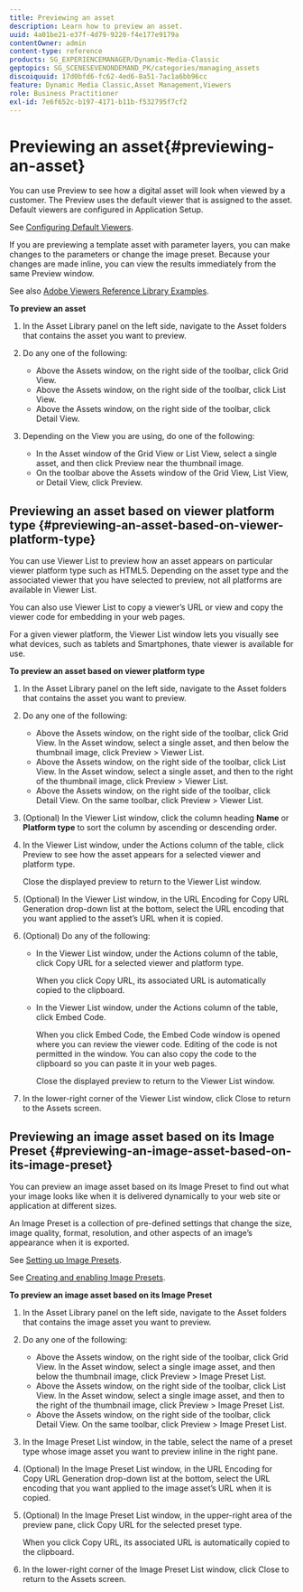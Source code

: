 ```yaml
---
title: Previewing an asset
description: Learn how to preview an asset.
uuid: 4a01be21-e37f-4d79-9220-f4e177e9179a
contentOwner: admin
content-type: reference
products: SG_EXPERIENCEMANAGER/Dynamic-Media-Classic
geptopics: SG_SCENESEVENONDEMAND_PK/categories/managing_assets
discoiquuid: 17d0bfd6-fc62-4ed6-8a51-7ac1a6bb96cc
feature: Dynamic Media Classic,Asset Management,Viewers
role: Business Practitioner
exl-id: 7e6f652c-b197-4171-b11b-f532795f7cf2
---
```

# Previewing an asset{#previewing-an-asset}

You can use Preview to see how a digital asset will look when viewed by a customer. The Preview uses the default viewer that is assigned to the asset. Default viewers are configured in Application Setup.

See [Configuring Default Viewers](application-setup.md#configuring_default_viewers).

If you are previewing a template asset with parameter layers, you can make changes to the parameters or change the image preset. Because your changes are made inline, you can view the results immediately from the same Preview window.

See also [Adobe Viewers Reference Library Examples](https://landing.adobe.com/en/na/dynamic-media/ctir-2755/live-demos.html).

**To preview an asset**

1. In the Asset Library panel on the left side, navigate to the Asset folders that contains the asset you want to preview.
1. Do any one of the following:

    * Above the Assets window, on the right side of the toolbar, click Grid View.
    * Above the Assets window, on the right side of the toolbar, click List View.
    * Above the Assets window, on the right side of the toolbar, click Detail View.

1. Depending on the View you are using, do one of the following:

    * In the Asset window of the Grid View or List View, select a single asset, and then click Preview near the thumbnail image.
    * On the toolbar above the Assets window of the Grid View, List View, or Detail View, click Preview.

## Previewing an asset based on viewer platform type {#previewing-an-asset-based-on-viewer-platform-type}

You can use Viewer List to preview how an asset appears on particular viewer platform type such as HTML5. Depending on the asset type and the associated viewer that you have selected to preview, not all platforms are available in Viewer List.

You can also use Viewer List to copy a viewer’s URL or view and copy the viewer code for embedding in your web pages.

For a given viewer platform, the Viewer List window lets you visually see what devices, such as tablets and Smartphones, thate viewer is available for use.

**To preview an asset based on viewer platform type**

1. In the Asset Library panel on the left side, navigate to the Asset folders that contains the asset you want to preview.
1. Do any one of the following:

    * Above the Assets window, on the right side of the toolbar, click Grid View. In the Asset window, select a single asset, and then below the thumbnail image, click Preview > Viewer List.
    * Above the Assets window, on the right side of the toolbar, click List View. In the Asset window, select a single asset, and then to the right of the thumbnail image, click Preview > Viewer List.
    * Above the Assets window, on the right side of the toolbar, click Detail View. On the same toolbar, click Preview > Viewer List.

1. (Optional) In the Viewer List window, click the column heading **Name** or **Platform type** to sort the column by ascending or descending order.
1. In the Viewer List window, under the Actions column of the table, click Preview to see how the asset appears for a selected viewer and platform type.

   Close the displayed preview to return to the Viewer List window.

1. (Optional) In the Viewer List window, in the URL Encoding for Copy URL Generation drop-down list at the bottom, select the URL encoding that you want applied to the asset’s URL when it is copied.
1. (Optional) Do any of the following:

    * In the Viewer List window, under the Actions column of the table, click Copy URL for a selected viewer and platform type.

      When you click Copy URL, its associated URL is automatically copied to the clipboard.
    
    * In the Viewer List window, under the Actions column of the table, click Embed Code.

      When you click Embed Code, the Embed Code window is opened where you can review the viewer code. Editing of the code is not permitted in the window. You can also copy the code to the clipboard so you can paste it in your web pages.

      Close the displayed preview to return to the Viewer List window.

1. In the lower-right corner of the Viewer List window, click Close to return to the Assets screen.

## Previewing an image asset based on its Image Preset {#previewing-an-image-asset-based-on-its-image-preset}

You can preview an image asset based on its Image Preset to find out what your image looks like when it is delivered dynamically to your web site or application at different sizes.

An Image Preset is a collection of pre-defined settings that change the size, image quality, format, resolution, and other aspects of an image’s appearance when it is exported.

See [Setting up Image Presets](setting-image-presets.md#setting_up_image_presets).

See [Creating and enabling Image Presets](creating-enabling-image-presets.md#creating_and_enabling_image_presets).

**To preview an image asset based on its Image Preset**

1. In the Asset Library panel on the left side, navigate to the Asset folders that contains the image asset you want to preview.
1. Do any one of the following:

    * Above the Assets window, on the right side of the toolbar, click Grid View. In the Asset window, select a single image asset, and then below the thumbnail image, click Preview > Image Preset List.
    * Above the Assets window, on the right side of the toolbar, click List View. In the Asset window, select a single image asset, and then to the right of the thumbnail image, click Preview > Image Preset List.
    * Above the Assets window, on the right side of the toolbar, click Detail View. On the same toolbar, click Preview > Image Preset List.

1. In the Image Preset List window, in the table, select the name of a preset type whose image asset you want to preview inline in the right pane.
1. (Optional) In the Image Preset List window, in the URL Encoding for Copy URL Generation drop-down list at the bottom, select the URL encoding that you want applied to the image asset’s URL when it is copied.
1. (Optional) In the Image Preset List window, in the upper-right area of the preview pane, click Copy URL for the selected preset type.

   When you click Copy URL, its associated URL is automatically copied to the clipboard.

1. In the lower-right corner of the Image Preset List window, click Close to return to the Assets screen.
